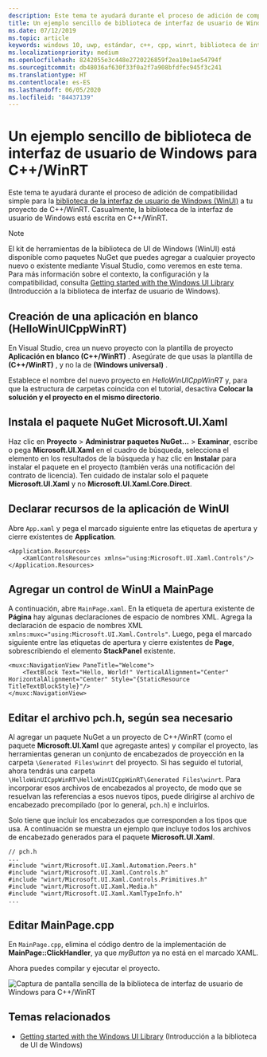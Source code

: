 ```yaml
---
description: Este tema te ayudará durante el proceso de adición de compatibilidad simple con WinUI en un proyecto de C++/WinRT.
title: Un ejemplo sencillo de biblioteca de interfaz de usuario de Windows para C++/WinRT
ms.date: 07/12/2019
ms.topic: article
keywords: windows 10, uwp, estándar, c++, cpp, winrt, biblioteca de interfaz de usuario de Windows, WinUI
ms.localizationpriority: medium
ms.openlocfilehash: 8242055e3c448e2720226859f2ea10e1ae54794f
ms.sourcegitcommit: db48036af630f33f0a2f7a908bfdfec945f3c241
ms.translationtype: HT
ms.contentlocale: es-ES
ms.lasthandoff: 06/05/2020
ms.locfileid: "84437139"
---
```

# <a name="a-simple-cwinrt-windows-ui-library-example"></a>Un ejemplo sencillo de biblioteca de interfaz de usuario de Windows para C++/WinRT

Este tema te ayudará durante el proceso de adición de compatibilidad simple para la [biblioteca de la interfaz de usuario de Windows (WinUI)](https://github.com/Microsoft/microsoft-ui-xaml) a tu proyecto de C++/WinRT. Casualmente, la biblioteca de la interfaz de usuario de Windows está escrita en C++/WinRT.

> [!NOTE]
> El kit de herramientas de la biblioteca de UI de Windows (WinUI) está disponible como paquetes NuGet que puedes agregar a cualquier proyecto nuevo o existente mediante Visual Studio, como veremos en este tema. Para más información sobre el contexto, la configuración y la compatibilidad, consulta [Getting started with the Windows UI Library](/uwp/toolkits/winui/getting-started) (Introducción a la biblioteca de interfaz de usuario de Windows).

## <a name="create-a-blank-app-hellowinuicppwinrt"></a>Creación de una aplicación en blanco (HelloWinUICppWinRT)

En Visual Studio, crea un nuevo proyecto con la plantilla de proyecto **Aplicación en blanco (C++/WinRT)** . Asegúrate de que usas la plantilla de **(C++/WinRT)** , y no la de **(Windows universal)** .

Establece el nombre del nuevo proyecto en *HelloWinUICppWinRT* y, para que la estructura de carpetas coincida con el tutorial, desactiva **Colocar la solución y el proyecto en el mismo directorio**.

## <a name="install-the-microsoftuixaml-nuget-package"></a>Instala el paquete NuGet Microsoft.UI.Xaml

Haz clic en **Proyecto** \> **Administrar paquetes NuGet...** \> **Examinar**, escribe o pega **Microsoft.UI.Xaml** en el cuadro de búsqueda, selecciona el elemento en los resultados de la búsqueda y haz clic en **Instalar** para instalar el paquete en el proyecto (también verás una notificación del contrato de licencia). Ten cuidado de instalar solo el paquete **Microsoft.UI.Xaml** y no **Microsoft.UI.Xaml.Core.Direct**.

## <a name="declare-winui-application-resources"></a>Declarar recursos de la aplicación de WinUI

Abre `App.xaml` y pega el marcado siguiente entre las etiquetas de apertura y cierre existentes de **Application**.

```xaml
<Application.Resources>
    <XamlControlsResources xmlns="using:Microsoft.UI.Xaml.Controls"/>
</Application.Resources>
```

## <a name="add-a-winui-control-to-mainpage"></a>Agregar un control de WinUI a MainPage

A continuación, abre `MainPage.xaml`. En la etiqueta de apertura existente de **Página** hay algunas declaraciones de espacio de nombres XML. Agrega la declaración de espacio de nombres XML `xmlns:muxc="using:Microsoft.UI.Xaml.Controls"`. Luego, pega el marcado siguiente entre las etiquetas de apertura y cierre existentes de **Page**, sobrescribiendo el elemento **StackPanel** existente.

```xaml
<muxc:NavigationView PaneTitle="Welcome">
    <TextBlock Text="Hello, World!" VerticalAlignment="Center" HorizontalAlignment="Center" Style="{StaticResource TitleTextBlockStyle}"/>
</muxc:NavigationView>
```

## <a name="edit-pchh-as-necessary"></a>Editar el archivo pch.h, según sea necesario

Al agregar un paquete NuGet a un proyecto de C++/WinRT (como el paquete **Microsoft.UI.Xaml** que agregaste antes) y compilar el proyecto, las herramientas generan un conjunto de encabezados de proyección en la carpeta `\Generated Files\winrt` del proyecto. Si has seguido el tutorial, ahora tendrás una carpeta `\HelloWinUICppWinRT\HelloWinUICppWinRT\Generated Files\winrt`. Para incorporar esos archivos de encabezados al proyecto, de modo que se resuelvan las referencias a esos nuevos tipos, puede dirigirse al archivo de encabezado precompilado (por lo general, `pch.h`) e incluirlos.

Solo tiene que incluir los encabezados que corresponden a los tipos que usa. A continuación se muestra un ejemplo que incluye todos los archivos de encabezado generados para el paquete **Microsoft.UI.Xaml**.

```cppwinrt
// pch.h
...
#include "winrt/Microsoft.UI.Xaml.Automation.Peers.h"
#include "winrt/Microsoft.UI.Xaml.Controls.h"
#include "winrt/Microsoft.UI.Xaml.Controls.Primitives.h"
#include "winrt/Microsoft.UI.Xaml.Media.h"
#include "winrt/Microsoft.UI.Xaml.XamlTypeInfo.h"
...
```

## <a name="edit-mainpagecpp"></a>Editar MainPage.cpp

En `MainPage.cpp`, elimina el código dentro de la implementación de **MainPage::ClickHandler**, ya que *myButton* ya no está en el marcado XAML.

Ahora puedes compilar y ejecutar el proyecto.

![Captura de pantalla sencilla de la biblioteca de interfaz de usuario de Windows para C++/WinRT](images/winui.png)

## <a name="related-topics"></a>Temas relacionados
* [Getting started with the Windows UI Library](/uwp/toolkits/winui/getting-started) (Introducción a la biblioteca de UI de Windows)